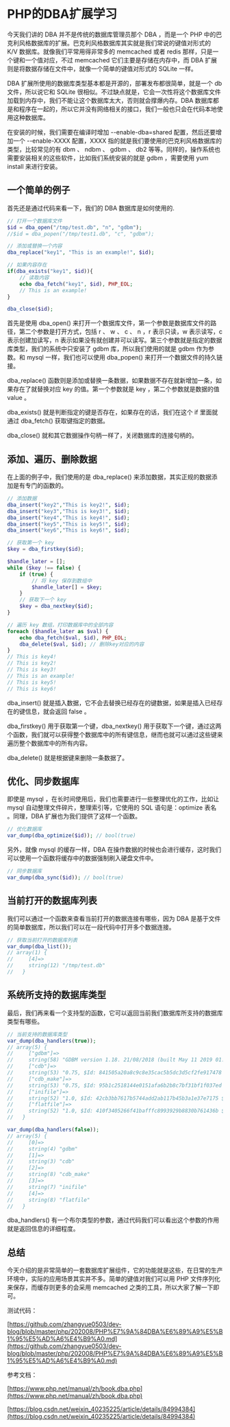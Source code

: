 # PHP的DBA扩展学习

今天我们讲的 DBA 并不是传统的数据库管理员那个 DBA ，而是一个 PHP 中的巴克利风格数据库的扩展。巴克利风格数据库其实就是我们常说的键值对形式的 K/V 数据库。就像我们平常用得非常多的 memcached 或者 redis 那样，只是一个键和一个值对应，不过 memcached 它们主要是存储在内存中，而 DBA 扩展则是将数据存储在文件中，就像一个简单的键值对形式的 SQLite 一样。

DBA 扩展所使用的数据库类型基本都是开源的，部署发布都很简单，就是一个 db 文件，所以说它和 SQLite 很相似。不过缺点就是，它会一次性将这个数据库文件加载到内存中，我们不能让这个数据库太大，否则就会撑爆内存。DBA 数据库都是和程序在一起的，所以它并没有网络相关的接口，我们一般也只会在代码本地使用这种数据库。

在安装的时候，我们需要在编译时增加 --enable-dba=shared 配置，然后还要增加一个 --enable-XXXX 配置，XXXX 指的就是我们要使用的巴克利风格数据库的类型，比较常见的有 dbm 、 ndbm 、 gdbm 、 db2 等等。同样的，操作系统也需要安装相关的这些软件，比如我们系统安装的就是 gdbm ，需要使用 yum install 来进行安装。 

## 一个简单的例子

首先还是通过代码来看一下，我们的 DBA 数据库是如何使用的.

```php
// 打开一个数据库文件
$id = dba_open("/tmp/test.db", "n", "gdbm");
//$id = dba_popen("/tmp/test1.db", "c", "gdbm");

// 添加或替换一个内容
dba_replace("key1", "This is an example!", $id);

// 如果内容存在
if(dba_exists("key1", $id)){
    // 读取内容
    echo dba_fetch("key1", $id), PHP_EOL;
    // This is an example!
}

dba_close($id);
```

首先是使用 dba_open() 来打开一个数据库文件，第一个参数是数据库文件的路径，第二个参数是打开方式，包括 r 、 w 、 c 、 n ，r 表示只读，w 表示读写，c 表示创建加读写，n 表示如果没有就创建并可以读写。第三个参数就是指定的数据库类型，我们的系统中只安装了 gdbm 库，所以我们使用的就是 gdbm 作为参数。和 mysql 一样，我们也可以使用 dba_popen() 来打开一个数据文件的持久链接。

dba_replace() 函数则是添加或替换一条数据，如果数据不存在就新增加一条，如果存在了就替换对应 key 的值。第一个参数就是 key ，第二个参数就是数据的值 value 。

dba_exists() 就是判断指定的键是否存在，如果存在的话，我们在这个 if 里面就通过 dba_fetch() 获取键指定的数据。

dba_close() 就和其它数据操作句柄一样了，关闭数据库的连接句柄的。

## 添加、遍历、删除数据

在上面的例子中，我们使用的是 dba_replace() 来添加数据，其实正规的数据添加是有专门的函数的。

```php
// 添加数据
dba_insert("key2","This is key2!", $id);
dba_insert("key3","This is key3!", $id);
dba_insert("key4","This is key4!", $id);
dba_insert("key5","This is key5!", $id);
dba_insert("key6","This is key6!", $id);

// 获取第一个 key
$key = dba_firstkey($id);

$handle_later = [];
while ($key !== false) {
    if (true) {
        // 将 key 保存到数组中
        $handle_later[] = $key;
    }
    // 获取下一个 key
    $key = dba_nextkey($id);
}

// 遍历 key 数组，打印数据库中的全部内容
foreach ($handle_later as $val) {
    echo dba_fetch($val, $id), PHP_EOL;
    dba_delete($val, $id); // 删除key对应的内容
}
// This is key4!
// This is key2!
// This is key3!
// This is an example!
// This is key5!
// This is key6!
```

dba_insert() 就是插入数据，它不会去替换已经存在的键数据，如果是插入已经存在的键信息，就会返回 false 。

dba_firstkey() 用于获取第一个键，dba_nextkey() 用于获取下一个键，通过这两个函数，我们就可以获得整个数据库中的所有键信息，继而也就可以通过这些键来遍历整个数据库中的所有内容。

dba_delete() 就是根据键来删除一条数据了。

## 优化、同步数据库

即使是 mysql ，在长时间使用后，我们也需要进行一些整理优化的工作，比如让 mysql 自动整理文件碎片，整理索引等，它使用的 SQL 语句是：optimize 表名 。同理，DBA 扩展也为我们提供了这样一个函数。

```php
// 优化数据库
var_dump(dba_optimize($id)); // bool(true)
```

另外，就像 mysql 的缓存一样，DBA 在操作数据的时候也会进行缓存，这时我们可以使用一个函数将缓存中的数据强制刷入硬盘文件中。

```php
// 同步数据库
var_dump(dba_sync($id)); // bool(true)
```

## 当前打开的数据库列表

我们可以通过一个函数来查看当前打开的数据连接有哪些，因为 DBA 是基于文件的简单数据库，所以我们可以在一段代码中打开多个数据连接。

```php
// 获取当前打开的数据库列表
var_dump(dba_list());
// array(1) {
//     [4]=>
//     string(12) "/tmp/test.db"
//   }
```

## 系统所支持的数据库类型

最后，我们再来看一个支持型的函数，它可以返回当前我们数据库所支持的数据库类型有哪些。

```php
// 当前支持的数据库类型
var_dump(dba_handlers(true));
// array(5) {
//     ["gdbm"]=>
//     string(58) "GDBM version 1.18. 21/08/2018 (built May 11 2019 01:10:11)"
//     ["cdb"]=>
//     string(53) "0.75, $Id: 841505a20a8c9c8e35cac5b5dc3d5cf2fe917478 $"
//     ["cdb_make"]=>
//     string(53) "0.75, $Id: 95b1c2518144e0151afa6b2b8c7bf31bf1f037ed $"
//     ["inifile"]=>
//     string(52) "1.0, $Id: 42cb3bb7617b5744add2ab117b45b3a1e37e7175 $"
//     ["flatfile"]=>
//     string(52) "1.0, $Id: 410f3405266f41bafffc8993929b8830b761436b $"
//   }

var_dump(dba_handlers(false));
// array(5) {
//     [0]=>
//     string(4) "gdbm"
//     [1]=>
//     string(3) "cdb"
//     [2]=>
//     string(8) "cdb_make"
//     [3]=>
//     string(7) "inifile"
//     [4]=>
//     string(8) "flatfile"
//   }
```

dba_handlers() 有一个布尔类型的参数，通过代码我们可以看出这个参数的作用就是返回信息的详细程度。

## 总结

今天介绍的是非常简单的一套数据库扩展组件，它的功能就是这些，在日常的生产环境中，实际的应用场景其实并不多。简单的键值对我们可以用 PHP 文件序列化来保存，而缓存则更多的会采用 memcached 之类的工具，所以大家了解一下即可。

测试代码：

[https://github.com/zhangyue0503/dev-blog/blob/master/php/202008/PHP%E7%9A%84DBA%E6%89%A9%E5%B1%95%E5%AD%A6%E4%B9%A0.md](https://github.com/zhangyue0503/dev-blog/blob/master/php/202008/PHP%E7%9A%84DBA%E6%89%A9%E5%B1%95%E5%AD%A6%E4%B9%A0.md)

参考文档：

[https://www.php.net/manual/zh/book.dba.php](https://www.php.net/manual/zh/book.dba.php)

[https://blog.csdn.net/weixin_40235225/article/details/84994384](https://blog.csdn.net/weixin_40235225/article/details/84994384)